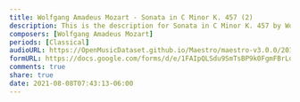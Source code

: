 ```yaml
---
title: Wolfgang Amadeus Mozart - Sonata in C Minor K. 457 (2)
description: This is the description for Sonata in C Minor K. 457 by Wolfgang Amadeus Mozart
composers: [Wolfgang Amadeus Mozart]
periods: [Classical]
audioURL: https://OpenMusicDataset.github.io/Maestro/maestro-v3.0.0/2018/MIDI-Unprocessed_Recital13-15_MID--AUDIO_13_R1_2018_wav--1.midi
formURL: https://docs.google.com/forms/d/e/1FAIpQLSdu9SmTsBP9k0FgmFBrLdJ4nQ6mRg26OcTf7VotSxmOd-9hkw/viewform
comments: true
share: true
date: 2021-08-08T07:43:13-06:00
---
```

